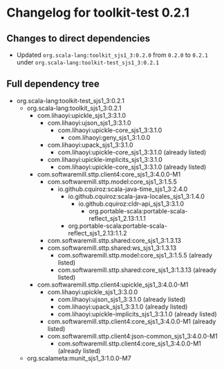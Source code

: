 # Changelog for toolkit-test 0.2.1

## Changes to direct dependencies
 - Updated `org.scala-lang:toolkit_sjs1_3:0.2.0` from `0.2.0` to `0.2.1` under `org.scala-lang:toolkit-test_sjs1_3:0.2.1`

## Full dependency tree

 - org.scala-lang:toolkit-test_sjs1_3:0.2.1
   - org.scala-lang:toolkit_sjs1_3:0.2.1
     - com.lihaoyi:upickle_sjs1_3:3.1.0
       - com.lihaoyi:ujson_sjs1_3:3.1.0
         - com.lihaoyi:upickle-core_sjs1_3:3.1.0
           - com.lihaoyi:geny_sjs1_3:1.0.0
       - com.lihaoyi:upack_sjs1_3:3.1.0
         - com.lihaoyi:upickle-core_sjs1_3:3.1.0 (already listed)
       - com.lihaoyi:upickle-implicits_sjs1_3:3.1.0
         - com.lihaoyi:upickle-core_sjs1_3:3.1.0 (already listed)
     - com.softwaremill.sttp.client4:core_sjs1_3:4.0.0-M1
       - com.softwaremill.sttp.model:core_sjs1_3:1.5.5
         - io.github.cquiroz:scala-java-time_sjs1_3:2.4.0
           - io.github.cquiroz:scala-java-locales_sjs1_3:1.4.0
             - io.github.cquiroz:cldr-api_sjs1_3:3.1.0
               - org.portable-scala:portable-scala-reflect_sjs1_2.13:1.1.1
           - org.portable-scala:portable-scala-reflect_sjs1_2.13:1.1.2
       - com.softwaremill.sttp.shared:core_sjs1_3:1.3.13
       - com.softwaremill.sttp.shared:ws_sjs1_3:1.3.13
         - com.softwaremill.sttp.model:core_sjs1_3:1.5.5 (already listed)
         - com.softwaremill.sttp.shared:core_sjs1_3:1.3.13 (already listed)
     - com.softwaremill.sttp.client4:upickle_sjs1_3:4.0.0-M1
       - com.lihaoyi:upickle_sjs1_3:3.0.0
         - com.lihaoyi:ujson_sjs1_3:3.1.0 (already listed)
         - com.lihaoyi:upack_sjs1_3:3.1.0 (already listed)
         - com.lihaoyi:upickle-implicits_sjs1_3:3.1.0 (already listed)
       - com.softwaremill.sttp.client4:core_sjs1_3:4.0.0-M1 (already listed)
       - com.softwaremill.sttp.client4:json-common_sjs1_3:4.0.0-M1
         - com.softwaremill.sttp.client4:core_sjs1_3:4.0.0-M1 (already listed)
   - org.scalameta:munit_sjs1_3:1.0.0-M7
